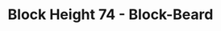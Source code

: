 ---
layout: post
title: "Block Height 74 - Block-Beard"
categories:
tags: []
image: blockheight-74.jpg
description: Part of the block, part of the chain!
script:
    - <voice name='Amy'> One of the first known uses of blockchain was anti-piracy. Take the dreaded Pirate, Block Beard, for example! </voice> Block Beard, with pirate hat and hook, and big black beard, at the helm. <voice name='Joey'> <lang xml:lang='en-US'> <prosody rate="x-slow" pitch="x-low"> <amazon:emotion name="excited" intensity="high"> are me hearties! </amazon:emotion> </prosody> </lang> </voice>
    - <voice name='Amy'>    He Robbed Many ships and recorded everything    in an immutable ledger. </voice> Block Beard writing in his ledger with quill and Kraken Ink.  <voice name='Joey'>    <lang xml:lang='en-US'>    <prosody rate="x-slow" pitch="x-low">        <amazon:emotion name="excited" intensity="high">        I commit me crimes then I commit me transactions!        are me hearties!        </amazon:emotion>        </prosody>         </lang> </voice>
    - <voice name='Amy'>    Which, in hindsight was a mistake. </voice>  Block Beard, behind bars!  <voice name='Joey'>    <lang xml:lang='en-US'>   <prosody rate="x-slow" pitch="x-low">               <amazon:emotion name="disappointed" intensity="high">       are me hearties!, me be comitted.              </amazon:emotion>   </prosody></lang></voice>
---